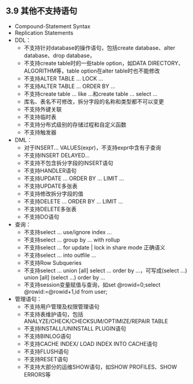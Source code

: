 ## 3.9 其他不支持语句

+ Compound-Statement Syntax
+ Replication Statements
+ DDL：
    + 不支持针对database的操作语句，包括create database、alter database、drop database， 
    + 不支持create table时的一些table option，如DATA DIRECTORY、ALGORITHM等，table option在alter table时也不能修改
    + 不支持ALTER TABLE ... LOCK ...
    + 不支持ALTER TABLE ... ORDER BY ...
    + 不支持create table ... like ...和create table ... select ...
    + 库名、表名不可修改，拆分字段的名称和类型都不可以变更
    + 不支持外键关联
    + 不支持临时表
    + 不支持分布式级别的存储过程和自定义函数
    + 不支持触发器
+ DML：
    + 对于INSERT... VALUES(expr)，不支持expr中含有子查询
    + 不支持INSERT DELAYED...
    + 不支持不包含拆分字段的INSERT语句
    + 不支持HANDLER语句
    + 不支持UPDATE ... ORDER BY ... LIMIT ...
    + 不支持UPDATE多张表
    + 不支持修改拆分字段的值
    + 不支持DELETE ... ORDER BY ... LIMIT ...
    + 不支持DELETE多张表
    + 不支持DO语句
+ 查询：
    + 不支持select ... use/ignore index ...
    + 不支持select ... group by ... with rollup
    + 不支持select ... for update | lock in share mode 正确语义
    + 不支持select ... into outfile ...
    + 不支持Row Subqueries
    + 不支持select ... union [all] select ... order by ...，可写成(select ...) union [all] (select ...) order by ...
    + 不支持session变量赋值与查询，如set @rowid=0;select @rowid:=@rowid+1,id from user;
+ 管理语句：
    + 不支持用户管理及权限管理语句
    + 不支持表维护语句，包括ANALYZE/CHECK/CHECKSUM/OPTIMIZE/REPAIR TABLE
    + 不支持INSTALL/UNINSTALL PLUGIN语句
    + 不支持BINLOG语句
    + 不支持CACHE INDEX/ LOAD INDEX INTO CACHE语句
    + 不支持FLUSH语句
    + 不支持RESET语句
    + 不支持大部分的运维SHOW语句，如SHOW PROFILES、SHOW ERRORS等  

